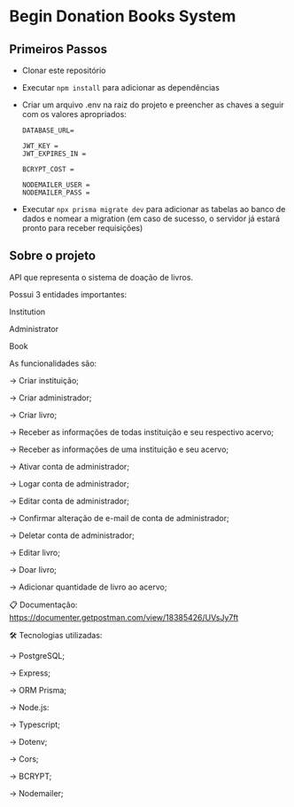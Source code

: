 # Begin Donation Books System

## Primeiros Passos

* Clonar este repositório
* Executar `npm install` para adicionar as dependências
* Criar um arquivo .env na raiz do projeto e preencher as chaves a seguir com os valores apropriados:
   ```
   DATABASE_URL=

   JWT_KEY =
   JWT_EXPIRES_IN = 

   BCRYPT_COST =

   NODEMAILER_USER =
   NODEMAILER_PASS =
   ```

* Executar `npx prisma migrate dev` para adicionar as tabelas ao banco de dados e nomear a migration (em caso de sucesso, o servidor já estará pronto para receber requisições)

## Sobre o projeto

API que representa o sistema de doação de livros.

Possui 3 entidades importantes:

Institution

Administrator

Book

As funcionalidades são:

→ Criar instituição;

→ Criar administrador;

→ Criar livro;

→ Receber as informações de todas instituição e seu respectivo acervo;

→ Receber as informações de uma instituição e seu acervo;

→ Ativar conta de administrador;

→ Logar conta de administrador;

→ Editar conta de administrador;

→ Confirmar alteração de e-mail de conta de administrador;

→ Deletar conta de administrador;

→ Editar livro;

→ Doar livro;

→ Adicionar quantidade de livro ao acervo;

📋 Documentação:
https://documenter.getpostman.com/view/18385426/UVsJy7ft

🛠️ Tecnologias utilizadas:

→ PostgreSQL;

→ Express;

→ ORM Prisma;

→ Node.js:

→ Typescript;

→ Dotenv;

→ Cors;

→ BCRYPT;

→ Nodemailer;

